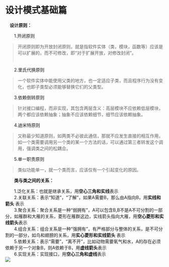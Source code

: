 # 设计模式基础篇 #

　**设计原则：**<br>

　　1.开闭原则　
> 开闭原则即为开放封闭原则，就是指软件实体（类，模块，函数等）应该是可以扩展的，而不可修改，即“对于扩展开放，对修改封闭”。<br>
　　

　　2.里氏代换原则
> 一个软件实体中能使用父类的地方，也一定适应子类，而且程序行为没有变化，也即子类型必须能够替换它们的父类型。<br>

　　3.依赖倒转原则
> 针对接口编程，而非实现，其包含两层含义：高层模块不应依赖低层模块，两个都应该依赖抽象；抽象不应该依赖细节，细节应该依赖抽象。

　　4.迪米特原则
> 又称最少知道原则，如两类不必彼此通信，那就不应发生直接的相互作用，如一个类需要调用另一个类的某一个方法的话，可以通过第三者转发这个调用，强调类之间的松耦合。<br>

　　5.单一职责原则
> 类似功能单一，就一个类而言，应该仅有一个引起变化的原因。

　　**类与类之间的关系：**<br>

　　1.泛化关系：也就是继承关系，用**空心三角和实线**表示<br>
　　2.关联关系：表示“知道”，“了解”，如果A需要B，那么由A指向B，用**实线和箭头** 表示<br>
　　3.聚合关系：聚合关系是一种“弱拥有”，A可以包含B,B不是A不可分割的一部分，如雁群和大雁的关系，菱形在雁群这边，实线箭头指向大雁，用**空心菱形和实线箭头**表示<br>
　　4.组合关系：组合关系是一种“强拥有”，有严格部分与整体的关系，是不可分割的一部分，如鸟和翅膀的关系，用**实心菱形和实线箭头** 表示<br>
　　5.依赖关系：表示“需要”，“离不开”，比如动物需要氧气和水，A的存在必须依赖于另一个对象B，则A依赖于B，用**虚线箭头**表示<br>
　　6.实现关系：实现接口，用**空心三角和虚线**表示<br>
![](file:///F:/markdown_pictures/类与类关系图.jpg)

